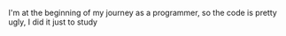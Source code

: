 I'm at the beginning of my journey as a programmer, so the code is pretty ugly, I did it just to study
